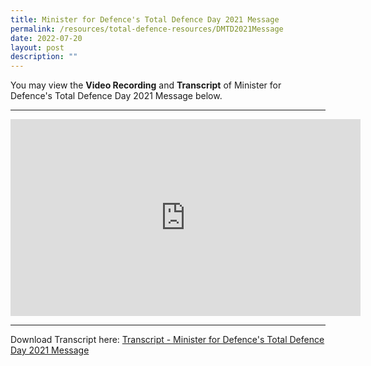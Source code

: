 ```yaml
---
title: Minister for Defence's Total Defence Day 2021 Message
permalink: /resources/total-defence-resources/DMTD2021Message
date: 2022-07-20
layout: post
description: ""
---
```

You may view the **Video Recording** and **Transcript** of Minister for Defence's Total Defence Day 2021 Message below.

****

**<iframe width="560" height="315" src="https://www.youtube.com/embed/hG7KGkZzLAI" title="YouTube video player" frameborder="0" allow="accelerometer; autoplay; clipboard-write; encrypted-media; gyroscope; picture-in-picture" allowfullscreen></iframe>**

****

Download Transcript here: 
[](/files/Transcript%20-%20Minister%20for%20Defence%20Dr%20Ng%20Eng%20Hen's%202021%20Total%20Defence%20Day%20Message.pdf)
[Transcript - Minister for Defence's Total Defence Day 2021 Message]()